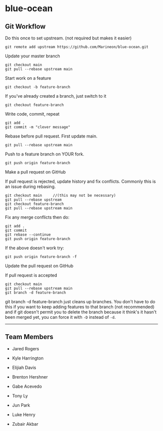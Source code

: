 



# blue-ocean

Git Workflow
------------


Do this once to set upstream. (not required but makes it easier)

    git remote add upstream https://github.com/Marineon/blue-ocean.git

Update your master branch

    git checkout main
    git pull --rebase upstream main

Start work on a feature

    git checkout -b feature-branch

If you've already created a branch, just switch to it

    git checkout feature-branch

Write code, commit, repeat

    git add .
    git commit -m "clever message"

Rebase before pull request. First update main.

    git pull --rebase upstream main

Push to a feature branch on YOUR fork.

    git push origin feature-branch

Make a pull request on GitHub

If pull request is rejected, update history and fix conflicts. Commonly this is an issue during rebasing.

    git checkout main     //(this may not be necessary)
    git pull --rebase upstream
    git checkout feature-branch
    git pull --rebase upstream main

Fix any merge conflicts then do:

    git add .
    git commit
    git rebase --continue
    git push origin feature-branch

If the above doesn't work try:

    git push origin feature-branch -f

Update the pull request on GitHub

If pull request is accepted

    git checkout main
    git pull --rebase upstream main
    git branch -d feature-branch

git branch -d feature-branch just cleans up branches. You don't have to do this if you want to keep adding features to that branch (not recommended) and if git doesn't permit you to delete the branch because it think's it hasn't been merged yet, you can force it with `-D` instead of `-d`.

---

## Team Members

- Jared Rogers

- Kyle Harrington

- Elijiah Davis

- Brenton Hershner

- Gabe Acevedo

- Tony Ly

- Jun Park

- Luke Henry

- Zubair Akbar
